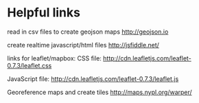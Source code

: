 # Helpful links

read in csv files to create geojson maps
http://geojson.io

create realtime javascript/html files
http://jsfiddle.net/

links for leaflet/mapbox:
CSS file:
http://cdn.leafletjs.com/leaflet-0.7.3/leaflet.css

JavaScript file:
http://cdn.leafletjs.com/leaflet-0.7.3/leaflet.js

Georeference maps and create tiles
http://maps.nypl.org/warper/


